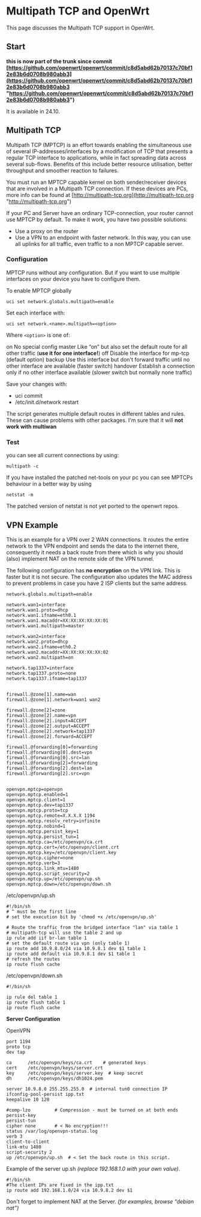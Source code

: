 # Multipath TCP and OpenWrt

This page discusses the Multipath TCP support in OpenWrt.

## Start

**this is now part of the trunk since commit [https://github.com/openwrt/openwrt/commit/c8d5abd62b70137c70bf12e83b6d0708b980abb3](https://github.com/openwrt/openwrt/commit/c8d5abd62b70137c70bf12e83b6d0708b980abb3 "https://github.com/openwrt/openwrt/commit/c8d5abd62b70137c70bf12e83b6d0708b980abb3")**

It is available in 24.10.

## Multipath TCP

Multipath TCP (MPTCP) is an effort towards enabling the simultaneous use of several IP-addresses/interfaces by a modification of TCP that presents a regular TCP interface to applications, while in fact spreading data across several sub-flows. Benefits of this include better resource utilisation, better throughput and smoother reaction to failures.

You must run an MPTCP capable kernel on both sender/receiver devices that are involved in a Multipath TCP connection. If these devices are PCs, more info can be found at [http://multipath-tcp.org](http://multipath-tcp.org "http://multipath-tcp.org")

If your PC and Server have an ordinary TCP-connection, your router cannot use MPTCP by default. To make it work, you have two possible solutions:

- Use a proxy on the router
- Use a VPN to an endpoint with faster network. In this way, you can use all uplinks for all traffic, even traffic to a non MPTCP capable server.

### Configuration

MPTCP runs without any configuration. But if you want to use multiple interfaces on your device you have to configure them.

To enable MPTCP globally

```
uci set network.globals.multipath=enable
```

Set each interface with:

```
uci set network.<name>.multipath=<option>
```

Where `<option>` is one of:

on No special config master Like “on” but also set the default route for all other traffic (**use it for one interface!**) off Disable the interface for mp-tcp (default option) backup Use this interface but don't forward traffic until no other interface are available (faster switch) handover Establish a connection only if no other interface available (slower switch but normally none traffic)

Save your changes with:

- uci commit
- /etc/init.d/network restart

The script generates multiple default routes in different tables and rules. These can cause problems with other packages. I'm sure that it will **not work with multiwan**

### Test

you can see all current connections by using:

```
multipath -c
```

If you have installed the patched net-tools on your pc you can see MPTCPs behaviour in a better way by using

```
netstat -m
```

The patched version of netstat is not yet ported to the openwrt repos.

## VPN Example

This is an example for a VPN over 2 WAN connections. It routes the entire network to the VPN endpoint and sends the data to the internet there, consequently it needs a back route from there which is why you should (also) implement NAT on the remote side of the VPN tunnel.

The following configuration has **no encryption** on the VPN link. This is faster but it is not secure. The configuration also updates the MAC address to prevent problems in case you have 2 ISP clients but the same address.

```
network.globals.multipath=enable

network.wan1=interface
network.wan1.proto=dhcp
network.wan1.ifname=eth0.1
network.wan1.macaddr=XX:XX:XX:XX:XX:01
network.wan1.multipath=master

network.wan2=interface
network.wan2.proto=dhcp
network.wan2.ifname=eth0.2
network.wan2.macaddr=XX:XX:XX:XX:XX:02
network.wan2.multipath=on

network.tap1337=interface
network.tap1337.proto=none
network.tap1337.ifname=tap1337


firewall.@zone[1].name=wan
firewall.@zone[1].network=wan1 wan2

firewall.@zone[2]=zone
firewall.@zone[2].name=vpn
firewall.@zone[2].input=ACCEPT
firewall.@zone[2].output=ACCEPT
firewall.@zone[2].network=tap1337
firewall.@zone[2].forward=ACCEPT

firewall.@forwarding[0]=forwarding
firewall.@forwarding[0].dest=vpn
firewall.@forwarding[0].src=lan
firewall.@forwarding[2]=forwarding
firewall.@forwarding[2].dest=lan
firewall.@forwarding[2].src=vpn


openvpn.mptcp=openvpn
openvpn.mptcp.enabled=1
openvpn.mptcp.client=1
openvpn.mptcp.dev=tap1337
openvpn.mptcp.proto=tcp
openvpn.mptcp.remote=X.X.X.X 1194
openvpn.mptcp.resolv_retry=infinite
openvpn.mptcp.nobind=1
openvpn.mptcp.persist_key=1
openvpn.mptcp.persist_tun=1
openvpn.mptcp.ca=/etc/openvpn/ca.crt
openvpn.mptcp.cert=/etc/openvpn/client.crt
openvpn.mptcp.key=/etc/openvpn/client.key
openvpn.mptcp.cipher=none
openvpn.mptcp.verb=3
openvpn.mptcp.link_mtu=1480
openvpn.mptcp.script_security=2
openvpn.mptcp.up=/etc/openvpn/up.sh
openvpn.mptcp.down=/etc/openvpn/down.sh
```

/etc/openvpn/up.sh

```
#!/bin/sh
# ^ must be the first line
# set the execution bit by 'chmod +x /etc/openvpn/up.sh'

# Route the traffic from the bridged interface "lan" via table 1
# multipath-tcp will use the table 2 and up
ip rule add iif br-lan table 1
# set the default route via vpn (only table 1)
ip route add 10.9.8.0/24 via 10.9.8.1 dev $1 table 1
ip route add default via 10.9.8.1 dev $1 table 1
# refresh the routes
ip route flush cache
```

/etc/openvpn/down.sh

```
#!/bin/sh

ip rule del table 1
ip route flush table 1
ip route flush cache
```

**Server Configuration**

OpenVPN

```
port 1194
proto tcp
dev tap

ca      /etc/openvpn/keys/ca.crt    # generated keys
cert    /etc/openvpn/keys/server.crt
key     /etc/openvpn/keys/server.key  # keep secret
dh      /etc/openvpn/keys/dh1024.pem

server 10.9.8.0 255.255.255.0  # internal tun0 connection IP
ifconfig-pool-persist ipp.txt
keepalive 10 120

#comp-lzo         # Compression - must be turned on at both ends
persist-key
persist-tun
cipher none       # < No encryption!!!
status /var/log/openvpn-status.log
verb 3
client-to-client
link-mtu 1480 
script-security 2
up /etc/openvpn/up.sh  # < Set the back route in this script.
```

Example of the server up.sh *(replace 192.168.1.0 with your own value)*.

```
#!/bin/sh
#The client IPs are fixed in the ipp.txt
ip route add 192.168.1.0/24 via 10.9.8.2 dev $1
```

Don't forget to implement NAT at the Server. *(for examples, browse “debian nat”)*
